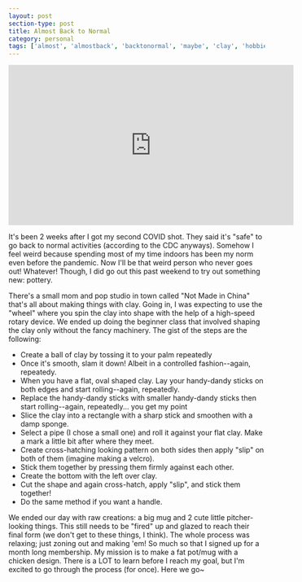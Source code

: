 ```yaml
---
layout: post
section-type: post
title: Almost Back to Normal
category: personal
tags: ['almost', 'almostback', 'backtonormal', 'maybe', 'clay', 'hobbies']
---
```

<p align="center">
	<div class="videoWrapper">
        <iframe width="560" height="315" src="https://www.youtube.com/embed/wWO6bdVrmak" frameborder="0" allow="accelerometer; autoplay; encrypted-media; gyroscope; picture-in-picture" allowfullscreen></iframe>
	</div>
</p>

It's been 2 weeks after I got my second COVID shot. They said it's "safe" to go back to normal activities (according to the CDC anyways). Somehow I feel weird because spending most of my time indoors has been my norm even before the pandemic. Now I'll be that weird person who never goes out! Whatever! Though, I did go out this past weekend to try out something new: pottery. 

There's a small mom and pop studio in town called "Not Made in China" that's all about making things with clay. Going in, I was expecting to use the "wheel" where you spin the clay into shape with the help of a high-speed rotary device. We ended up doing the beginner class that involved shaping the clay only without the fancy machinery. The gist of the steps are the following:
* Create a ball of clay by tossing it to your palm repeatedly
* Once it's smooth, slam it down! Albeit in a controlled fashion--again, repeatedy.
* When you have a flat, oval shaped clay. Lay your handy-dandy sticks on both edges and start rolling--again, repeatedly.
* Replace the handy-dandy sticks with smaller handy-dandy sticks then start rolling--again, repeatedly... you get my point
* Slice the clay into a rectangle with a sharp stick and smoothen with a damp sponge.
* Select a pipe (I chose a small one) and roll it against your flat clay. Make a mark a little bit after where they meet.
* Create cross-hatching looking pattern on both sides then apply "slip" on both of them (imagine making a velcro).
* Stick them together by pressing them firmly against each other.
* Create the bottom with the left over clay.
* Cut the shape and again cross-hatch, apply "slip", and stick them together!
* Do the same method if you want a handle.

We ended our day with raw creations: a big mug and 2 cute little pitcher-looking things. This still needs to be "fired" up and glazed to reach their final form (we don't get to these things, I think). The whole process was relaxing; just zoning out and making 'em! So much so that I signed up for a month long membership. My mission is to make a fat pot/mug with a chicken design. There is a LOT to learn before I reach my goal, but I'm excited to go through the process (for once). Here we go~

